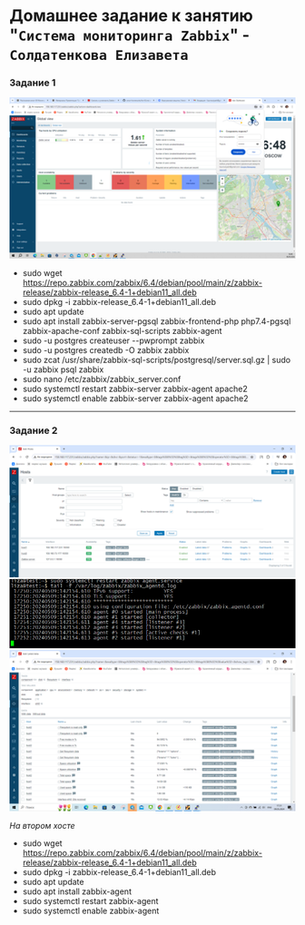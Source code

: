 # Домашнее задание к занятию "`Система мониторинга Zabbix`" - `Солдатенкова Елизавета`


### Задание 1

![Скриншот админки](https://github.com/lizaMosiyash/screenshots/blob/main/login_zabbix.PNG)

* sudo wget https://repo.zabbix.com/zabbix/6.4/debian/pool/main/z/zabbix-release/zabbix-release_6.4-1+debian11_all.deb
* sudo dpkg -i zabbix-release_6.4-1+debian11_all.deb
* sudo apt update
* sudo apt install zabbix-server-pgsql zabbix-frontend-php php7.4-pgsql zabbix-apache-conf zabbix-sql-scripts zabbix-agent
* sudo -u postgres createuser --pwprompt zabbix
* sudo -u postgres createdb -O zabbix zabbix
* sudo zcat /usr/share/zabbix-sql-scripts/postgresql/server.sql.gz | sudo -u zabbix psql zabbix
* sudo nano /etc/zabbix/zabbix_server.conf 
* sudo systemctl restart zabbix-server zabbix-agent apache2
* sudo systemctl enable zabbix-server zabbix-agent apache2

---

### Задание 2

![Список хостов](https://github.com/lizaMosiyash/screenshots/blob/main/hosts.PNG)
![Лог](https://github.com/lizaMosiyash/screenshots/blob/main/log_zabbix_agent.PNG)
![Latest data](https://github.com/lizaMosiyash/screenshots/blob/main/latest_data.PNG)

*На втором хосте*
* sudo wget https://repo.zabbix.com/zabbix/6.4/debian/pool/main/z/zabbix-release/zabbix-release_6.4-1+debian11_all.deb
* sudo dpkg -i zabbix-release_6.4-1+debian11_all.deb
* sudo apt update
* sudo apt install zabbix-agent
* sudo systemctl restart zabbix-agent
* sudo systemctl enable zabbix-agent